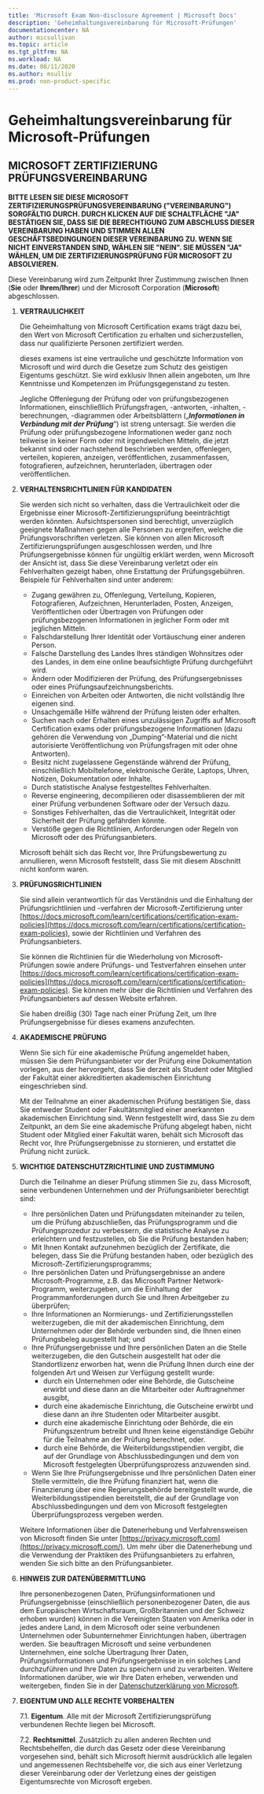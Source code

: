 ```yaml
---
title: 'Microsoft Exam Non-disclosure Agreement | Microsoft Docs'
description: 'Geheimhaltungsvereinbarung für Microsoft-Prüfungen' 
documentationcenter: NA 
author: micsullivan
ms.topic: article
ms.tgt_pltfrm: NA
ms.workload: NA
ms.date: 08/11/2020
ms.author: msulliv
ms.prod: non-product-specific
---
```

# Geheimhaltungsvereinbarung für Microsoft-Prüfungen

## MICROSOFT ZERTIFIZIERUNG PRÜFUNGSVEREINBARUNG

**BITTE LESEN SIE DIESE MICROSOFT ZERTIFIZIERUNGSPRÜFUNGSVEREINBARUNG ("VEREINBARUNG") SORGFÄLTIG DURCH. DURCH KLICKEN AUF DIE SCHALTFLÄCHE "JA" BESTÄTIGEN SIE, DASS SIE DIE BERECHTIGUNG ZUM ABSCHLUSS DIESER VEREINBARUNG HABEN UND STIMMEN ALLEN GESCHÄFTSBEDINGUNGEN DIESER VEREINBARUNG ZU. WENN SIE NICHT EINVERSTANDEN SIND, WÄHLEN SIE "NEIN". SIE MÜSSEN "JA" WÄHLEN, UM DIE ZERTIFIZIERUNGSPRÜFUNG FÜR MICROSOFT ZU ABSOLVIEREN.**

Diese Vereinbarung wird zum Zeitpunkt Ihrer Zustimmung zwischen Ihnen (**Sie** oder **Ihrem/Ihrer**) und der Microsoft Corporation (**Microsoft**) abgeschlossen.

1. **VERTRAULICHKEIT**

    Die Geheimhaltung von Microsoft Certification exams trägt dazu bei, den Wert von Microsoft Certification zu erhalten und sicherzustellen, dass nur qualifizierte Personen zertifiziert werden.

    dieses examens ist eine vertrauliche und geschützte Information von Microsoft und wird durch die Gesetze zum Schutz des geistigen Eigentums geschützt. Sie wird exklusiv Ihnen allein angeboten, um Ihre Kenntnisse und Kompetenzen im Prüfungsgegenstand zu testen.

    Jegliche Offenlegung der Prüfung oder von prüfungsbezogenen Informationen, einschließlich Prüfungsfragen, -antworten, -inhalten, -berechnungen, -diagrammen oder Arbeitsblättern („***Informationen in Verbindung mit der Prüfung***“) ist streng untersagt. Sie werden die Prüfung oder prüfungsbezogene Informationen weder ganz noch teilweise in keiner Form oder mit irgendwelchen Mitteln, die jetzt bekannt sind oder nachstehend beschrieben werden, offenlegen, verteilen, kopieren, anzeigen, veröffentlichen, zusammenfassen, fotografieren, aufzeichnen, herunterladen, übertragen oder veröffentlichen.

2. **VERHALTENSRICHTLINIEN FÜR KANDIDATEN**

    Sie werden sich nicht so verhalten, dass die Vertraulichkeit oder die Ergebnisse einer Microsoft-Zertifizierungsprüfung beeinträchtigt werden könnten. Aufsichtspersonen sind berechtigt, unverzüglich geeignete Maßnahmen gegen alle Personen zu ergreifen, welche die Prüfungsvorschriften verletzen. Sie können von allen Microsoft Zertifizierungsprüfungen ausgeschlossen werden, und Ihre Prüfungsergebnisse können für ungültig erklärt werden, wenn Microsoft der Ansicht ist, dass Sie diese Vereinbarung verletzt oder ein Fehlverhalten gezeigt haben, ohne Erstattung der Prüfungsgebühren. Beispiele für Fehlverhalten sind unter anderem:

    - Zugang gewähren zu, Offenlegung, Verteilung, Kopieren, Fotografieren, Aufzeichnen, Herunterladen, Posten, Anzeigen, Veröffentlichen oder Übertragen von Prüfungen oder prüfungsbezogenen Informationen in jeglicher Form oder mit jeglichen Mitteln.
    - Falschdarstellung Ihrer Identität oder Vortäuschung einer anderen Person.
    - Falsche Darstellung des Landes Ihres ständigen Wohnsitzes oder des Landes, in dem eine online beaufsichtigte Prüfung durchgeführt wird.
	- Ändern oder Modifizieren der Prüfung, des Prüfungsergebnisses oder eines Prüfungsaufzeichnungsberichts.
    - Einreichen von Arbeiten oder Antworten, die nicht vollständig Ihre eigenen sind.
    - Unsachgemäße Hilfe während der Prüfung leisten oder erhalten.
    - Suchen nach oder Erhalten eines unzulässigen Zugriffs auf Microsoft Certification exams oder prüfungsbezogene Informationen (dazu gehören die Verwendung von „Dumping”-Material und die nicht autorisierte Veröffentlichung von Prüfungsfragen mit oder ohne Antworten).
    - Besitz nicht zugelassene Gegenstände während der Prüfung, einschließlich Mobiltelefone, elektronische Geräte, Laptops, Uhren, Notizen, Dokumentation oder Inhalte.
    - Durch statistische Analyse festgestelltes Fehlverhalten.
    - Reverse engineering, decompilieren oder disassemblieren der mit einer Prüfung verbundenen Software oder der Versuch dazu.
    - Sonstiges Fehlverhalten, das die Vertraulichkeit, Integrität oder Sicherheit der Prüfung gefährden könnte.
    - Verstöße gegen die Richtlinien, Anforderungen oder Regeln von Microsoft oder des Prüfungsanbieters.

    Microsoft behält sich das Recht vor, Ihre Prüfungsbewertung zu annullieren, wenn Microsoft feststellt, dass Sie mit diesem Abschnitt nicht konform waren.

3. **PRÜFUNGSRICHTLINIEN**

    Sie sind allein verantwortlich für das Verständnis und die Einhaltung der Prüfungsrichtlinien und -verfahren der Microsoft-Zertifizierung unter [https://docs.microsoft.com/learn/certifications/certification-exam-policies](https://docs.microsoft.com/learn/certifications/certification-exam-policies), sowie der Richtlinien und Verfahren des Prüfungsanbieters.

    Sie können die Richtlinien für die Wiederholung von Microsoft-Prüfungen sowie andere Prüfungs- und Testverfahren einsehen unter [https://docs.microsoft.com/learn/certifications/certification-exam-policies](https://docs.microsoft.com/learn/certifications/certification-exam-policies). Sie können mehr über die Richtlinien und Verfahren des Prüfungsanbieters auf dessen Website erfahren.

    Sie haben dreißig (30) Tage nach einer Prüfung Zeit, um Ihre Prüfungsergebnisse für dieses examens anzufechten.

4. **AKADEMISCHE PRÜFUNG**

    Wenn Sie sich für eine akademische Prüfung angemeldet haben, müssen Sie dem Prüfungsanbieter vor der Prüfung eine Dokumentation vorlegen, aus der hervorgeht, dass Sie derzeit als Student oder Mitglied der Fakultät einer akkreditierten akademischen Einrichtung eingeschrieben sind.

    Mit der Teilnahme an einer akademischen Prüfung bestätigen Sie, dass Sie entweder Student oder Fakultätsmitglied einer anerkannten akademischen Einrichtung sind. Wenn festgestellt wird, dass Sie zu dem Zeitpunkt, an dem Sie eine akademische Prüfung abgelegt haben, nicht Student oder Mitglied einer Fakultät waren, behält sich Microsoft das Recht vor, Ihre Prüfungsergebnisse zu stornieren, und erstattet die Prüfung nicht zurück.

5. **WICHTIGE DATENSCHUTZRICHTLINIE UND ZUSTIMMUNG**

    Durch die Teilnahme an dieser Prüfung stimmen Sie zu, dass Microsoft, seine verbundenen Unternehmen und der Prüfungsanbieter berechtigt sind:

    - Ihre persönlichen Daten und Prüfungsdaten miteinander zu teilen, um die Prüfung abzuschließen, das Prüfungsprogramm und die Prüfungsprozedur zu verbessern, die statistische Analyse zu erleichtern und festzustellen, ob Sie die Prüfung bestanden haben;
    - Mit Ihnen Kontakt aufzunehmen bezüglich der Zertifikate, die belegen, dass Sie die Prüfung bestanden haben, oder bezüglich des Microsoft-Zertifizierungsprogramms;
    - Ihre persönlichen Daten und Prüfungsergebnisse an andere Microsoft-Programme, z.B. das Microsoft Partner Network-Programm, weiterzugeben, um die Einhaltung der Programmanforderungen durch Sie und Ihren Arbeitgeber zu überprüfen;
    - Ihre Informationen an Normierungs- und Zertifizierungsstellen weiterzugeben, die mit der akademischen Einrichtung, dem Unternehmen oder der Behörde verbunden sind, die Ihnen einen Prüfungsbeleg ausgestellt hat; und
    - Ihre Prüfungsergebnisse und Ihre persönlichen Daten an die Stelle weiterzugeben, die den Gutschein ausgestellt hat oder die Standortlizenz erworben hat, wenn die Prüfung Ihnen durch eine der folgenden Art und Weisen zur Verfügung gestellt wurde:
        - durch ein Unternehmen oder eine Behörde, die Gutscheine erwirbt und diese dann an die Mitarbeiter oder Auftragnehmer ausgibt,
        - durch eine akademische Einrichtung, die Gutscheine erwirbt und diese dann an ihre Studenten oder Mitarbeiter ausgibt.
        - durch eine akademische Einrichtung oder Behörde, die ein Prüfungszentrum betreibt und Ihnen keine eigenständige Gebühr für die Teilnahme an der Prüfung berechnet, oder.
        - durch eine Behörde, die Weiterbildungsstipendien vergibt, die auf der Grundlage von Abschlussbedingungen und dem von Microsoft festgelegten Überprüfungsprozess anzuwenden sind.
    - Wenn Sie Ihre Prüfungsergebnisse und Ihre persönlichen Daten einer Stelle vermitteln, die Ihre Prüfung finanziert hat, wenn die Finanzierung über eine Regierungsbehörde bereitgestellt wurde, die Weiterbildungsstipendien bereitstellt, die auf der Grundlage von Abschlussbedingungen und dem von Microsoft festgelegten Überprüfungsprozess vergeben werden.

    Weitere Informationen über die Datenerhebung und Verfahrensweisen von Microsoft finden Sie unter [https://privacy.microsoft.com](https://privacy.microsoft.com/). Um mehr über die Datenerhebung und die Verwendung der Praktiken des Prüfungsanbieters zu erfahren, wenden Sie sich bitte an den Prüfungsanbieter.

6. **HINWEIS ZUR DATENÜBERMITTLUNG**

     Ihre personenbezogenen Daten, Prüfungsinformationen und Prüfungsergebnisse (einschließlich personenbezogener Daten, die aus dem Europäischen Wirtschaftsraum, Großbritannien und der Schweiz erhoben wurden) können in die Vereinigten Staaten von Amerika oder in jedes andere Land, in dem Microsoft oder seine verbundenen Unternehmen oder Subunternehmer Einrichtungen haben, übertragen werden. Sie beauftragen Microsoft und seine verbundenen Unternehmen, eine solche Übertragung Ihrer Daten, Prüfungsinformationen und Prüfungsergebnisse in ein solches Land durchzuführen und Ihre Daten zu speichern und zu verarbeiten. Weitere Informationen darüber, wie wir Ihre Daten erheben, verwenden und weitergeben, finden Sie in der [Datenschutzerklärung von Microsoft](https://go.microsoft.com/fwlink/?LinkId=248681).

7. **EIGENTUM UND ALLE RECHTE VORBEHALTEN**

    7.1. **Eigentum**. Alle mit der Microsoft Zertifizierungsprüfung verbundenen Rechte liegen bei Microsoft.

    7.2. **Rechtsmittel**. Zusätzlich zu allen anderen Rechten und Rechtsbehelfen, die durch das Gesetz oder diese Vereinbarung vorgesehen sind, behält sich Microsoft hiermit ausdrücklich alle legalen und angemessenen Rechtsbehelfe vor, die sich aus einer Verletzung dieser Vereinbarung oder der Verletzung eines der geistigen Eigentumsrechte von Microsoft ergeben.
